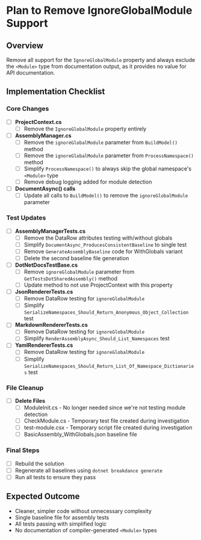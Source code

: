# Plan to Remove IgnoreGlobalModule Support

## Overview
Remove all support for the `IgnoreGlobalModule` property and always exclude the `<Module>` type from documentation output, as it provides no value for API documentation.

## Implementation Checklist

### Core Changes

- [ ] **ProjectContext.cs**
  - [ ] Remove the `IgnoreGlobalModule` property entirely

- [ ] **AssemblyManager.cs**
  - [ ] Remove the `ignoreGlobalModule` parameter from `BuildModel()` method
  - [ ] Remove the `ignoreGlobalModule` parameter from `ProcessNamespace()` method
  - [ ] Simplify `ProcessNamespace()` to always skip the global namespace's `<Module>` type
  - [ ] Remove debug logging added for module detection

- [ ] **DocumentAsync() calls**
  - [ ] Update all calls to `BuildModel()` to remove the `ignoreGlobalModule` parameter

### Test Updates

- [ ] **AssemblyManagerTests.cs**
  - [ ] Remove the DataRow attributes testing with/without globals
  - [ ] Simplify `DocumentAsync_ProducesConsistentBaseline` to single test
  - [ ] Remove `GenerateAssemblyBaseline` code for WithGlobals variant
  - [ ] Delete the second baseline file generation

- [ ] **DotNetDocsTestBase.cs**
  - [ ] Remove `ignoreGlobalModule` parameter from `GetTestsDotSharedAssembly()` method
  - [ ] Update method to not use ProjectContext with this property

- [ ] **JsonRendererTests.cs**
  - [ ] Remove DataRow testing for `ignoreGlobalModule`
  - [ ] Simplify `SerializeNamespaces_Should_Return_Anonymous_Object_Collection` test

- [ ] **MarkdownRendererTests.cs**
  - [ ] Remove DataRow testing for `ignoreGlobalModule`
  - [ ] Simplify `RenderAssemblyAsync_Should_List_Namespaces` test

- [ ] **YamlRendererTests.cs**
  - [ ] Remove DataRow testing for `ignoreGlobalModule`
  - [ ] Simplify `SerializeNamespaces_Should_Return_List_Of_Namespace_Dictionaries` test

### File Cleanup

- [ ] **Delete Files**
  - [ ] ModuleInit.cs - No longer needed since we're not testing module detection
  - [ ] CheckModule.cs - Temporary test file created during investigation
  - [ ] test-module.csx - Temporary script file created during investigation
  - [ ] BasicAssembly_WithGlobals.json baseline file

### Final Steps

- [ ] Rebuild the solution
- [ ] Regenerate all baselines using `dotnet breakdance generate`
- [ ] Run all tests to ensure they pass

## Expected Outcome
- Cleaner, simpler code without unnecessary complexity
- Single baseline file for assembly tests
- All tests passing with simplified logic
- No documentation of compiler-generated `<Module>` types